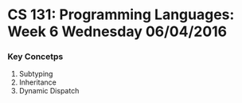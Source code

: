 # CS 131: Programming Languages: Week 6 Wednesday 06/04/2016

### Key Concetps

1. Subtyping
2. Inheritance
3. Dynamic Dispatch

### 